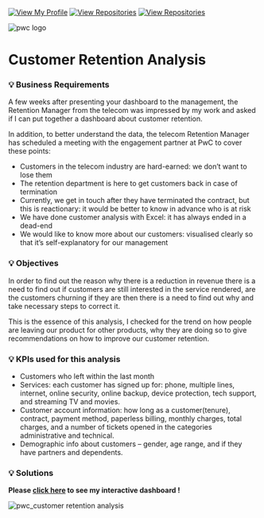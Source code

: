 [![View My Profile](https://img.shields.io/badge/View-My_Profile-green?logo=GitHub)](https://github.com/jiaqiyu1)
[![View Repositories](https://img.shields.io/badge/View-My_Portfolio-red?logo=GitHub)](https://github.com/jiaqiyu1/Portfolio_Guide)
[![View Repositories](https://img.shields.io/badge/View-My_Repositories-blue?logo=GitHub)](https://github.com/jiaqiyu1?tab=repositories)

![pwc logo](https://github.com/jiaqiyu1/PortfolioProject/assets/84236678/dcf63fa1-f34a-42d2-8b67-2f06f548c004)

# Customer Retention Analysis

### 💡 Business Requirements
A few weeks after presenting your dashboard to the management, the Retention Manager from the telecom  was impressed by my work and asked if I can put together a dashboard about customer retention.

In addition, to better understand the data, the telecom Retention Manager has scheduled a meeting with the engagement partner at PwC to cover these points:

* Customers in the telecom industry are hard-earned: we don’t want to lose them
* The retention department is here to get customers back in case of termination 
* Currently, we get in touch after they have terminated the contract, but this is reactionary: it would be better to know in advance who is at risk 
* We  have done customer analysis with Excel: it has always ended in a dead-end
* We would like to know more about our customers: visualised clearly so that it’s self-explanatory for our management

### 💡 Objectives
In order to find out the reason why there is a reduction in revenue there is a need to find out if customers are still interested in the service rendered, are the customers churning if they are then there is a need to find out why and take necessary steps to correct it.

This is the essence of this analysis, I checked for the trend on how people are leaving our product for other products, why they are doing so to give recommendations on how to improve our customer retention.

### 💡 KPIs used for this analysis
* Customers who left within the last month
* Services: each customer has signed up for: phone, multiple lines, internet, online security, online backup, device protection, tech support, and streaming TV and movies.
* Customer account information: how long as a customer(tenure), contract, payment method, paperless billing, monthly charges, total charges, and a number of tickets opened in the categories administrative and technical.
* Demographic info about customers – gender, age range, and if they have partners and dependents.

### 💡 Solutions
**Please [click here](https://app.powerbi.com/view?r=eyJrIjoiMzZhMTc3ODUtYzBmMi00ZDg4LWFhOTYtZDdiMzBmMDM1YTJmIiwidCI6ImNiOTAzNDgyLWU1MGYtNDlkNC1hMDlhLTFiYTIzMjc1MTFhNiJ9&pageName=ReportSection331a3760060aa958653a) to see my interactive dashboard !**

![pwc_customer retention analysis](https://github.com/jiaqiyu1/PortfolioProject/assets/84236678/31b6e4e7-1b84-4f1e-9005-8e62d5c05793)

